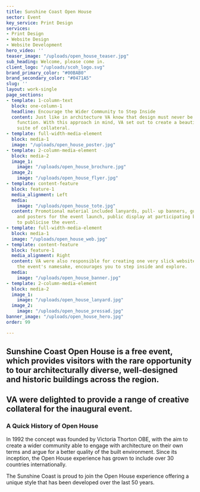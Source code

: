 ```yaml
---
title: Sunshine Coast Open House
sector: Event
key_service: Print Design
services:
- Print Design
- Website Design
- Website Development
hero_video: ''
teaser_image: "/uploads/open_house_teaser.jpg"
sub_heading: Welcome, please come in.
client_logo: "/uploads/scoh_logo.svg"
brand_primary_color: "#00BAB0"
brand_secondary_color: "#0471A5"
slug: ''
layout: work-single
page_sections:
- template: 1-column-text
  block: one-column-1
  headline: Encourage the Wider Community to Step Inside
  content: Just like in architecture VA know that design must never be divorced from
    function. With this approach in mind, VA set out to create a beautiful and useful
    suite of collateral.
- template: full-width-media-element
  block: media-1
  image: "/uploads/open_house_poster.jpg"
- template: 2-column-media-element
  block: media-2
  image_1:
    image: "/uploads/open_house_brochure.jpg"
  image_2:
    image: "/uploads/open_house_flyer.jpg"
- template: content-feature
  block: feature-1
  media_alignment: Left
  media:
    image: "/uploads/open_house_tote.jpg"
  content: Promotional material included lanyards, pull- up banners, guidebook, flyers
    and posters for the event launch, public display at participating buildings and
    to publicise the event.
- template: full-width-media-element
  block: media-1
  image: "/uploads/open_house_web.jpg"
- template: content-feature
  block: feature-1
  media_alignment: Right
  content: VA were also responsible for creating one very slick website that like
    the event's namesake, encourages you to step inside and explore.
  media:
    image: "/uploads/open_house_banner.jpg"
- template: 2-column-media-element
  block: media-2
  image_1:
    image: "/uploads/open_house_lanyard.jpg"
  image_2:
    image: "/uploads/open_house_pressad.jpg"
banner_image: "/uploads/open_house_hero.jpg"
order: 99

---
```

## Sunshine Coast Open House is a free event, which provides visitors with the rare opportunity to tour architecturally diverse, well-designed and historic buildings across the region. 

## VA were delighted to provide a range of creative collateral for the inaugural event.

### A Quick History of Open House

In 1992 the concept was founded by Victoria Thorton OBE, with the aim to create a wider community able to engage with architecture on their own terms and argue for a better quality of the built environment. Since its inception, the Open House experience has grown to include over 30 countries internationally.

The Sunshine Coast is proud to join the Open House experience offering a unique style that has been developed over the last 50 years.